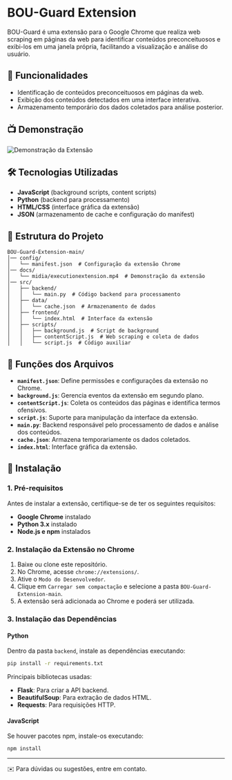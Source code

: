 # BOU-Guard Extension

BOU-Guard é uma extensão para o Google Chrome que realiza web scraping em páginas da web para identificar conteúdos preconceituosos e exibi-los em uma janela própria, facilitando a visualização e análise do usuário.

## 📌 Funcionalidades
- Identificação de conteúdos preconceituosos em páginas da web.
- Exibição dos conteúdos detectados em uma interface interativa.
- Armazenamento temporário dos dados coletados para análise posterior.

## 📺 Demonstração
![Demonstração da Extensão](docs/midia/executionextension.gif)

## 🛠️ Tecnologias Utilizadas
- **JavaScript** (background scripts, content scripts)
- **Python** (backend para processamento)
- **HTML/CSS** (interface gráfica da extensão)
- **JSON** (armazenamento de cache e configuração do manifest)

## 📂 Estrutura do Projeto
```
BOU-Guard-Extension-main/
│── config/
│   └── manifest.json  # Configuração da extensão Chrome
│── docs/
│   └── midia/executionextension.mp4  # Demonstração da extensão
│── src/
│   ├── backend/
│   │   └── main.py  # Código backend para processamento
│   ├── data/
│   │   └── cache.json  # Armazenamento de dados
│   ├── frontend/
│   │   └── index.html  # Interface da extensão
│   ├── scripts/
│   │   ├── background.js  # Script de background
│   │   ├── contentScript.js  # Web scraping e coleta de dados
│   │   └── script.js  # Código auxiliar
```

## 📜 Funções dos Arquivos
- **`manifest.json`**: Define permissões e configurações da extensão no Chrome.
- **`background.js`**: Gerencia eventos da extensão em segundo plano.
- **`contentScript.js`**: Coleta os conteúdos das páginas e identifica termos ofensivos.
- **`script.js`**: Suporte para manipulação da interface da extensão.
- **`main.py`**: Backend responsável pelo processamento de dados e análise dos conteúdos.
- **`cache.json`**: Armazena temporariamente os dados coletados.
- **`index.html`**: Interface gráfica da extensão.

## 🔧 Instalação
### 1. Pré-requisitos
Antes de instalar a extensão, certifique-se de ter os seguintes requisitos:
- **Google Chrome** instalado
- **Python 3.x** instalado
- **Node.js e npm** instalados

### 2. Instalação da Extensão no Chrome
1. Baixe ou clone este repositório.
2. No Chrome, acesse `chrome://extensions/`.
3. Ative o `Modo do Desenvolvedor`.
4. Clique em `Carregar sem compactação` e selecione a pasta `BOU-Guard-Extension-main`.
5. A extensão será adicionada ao Chrome e poderá ser utilizada.

### 3. Instalação das Dependências
#### Python
Dentro da pasta `backend`, instale as dependências executando:
```sh
pip install -r requirements.txt
```
Principais bibliotecas usadas:
- **Flask**: Para criar a API backend.
- **BeautifulSoup**: Para extração de dados HTML.
- **Requests**: Para requisições HTTP.

#### JavaScript
Se houver pacotes npm, instale-os executando:
```sh
npm install
```

---
✉️ Para dúvidas ou sugestões, entre em contato.
